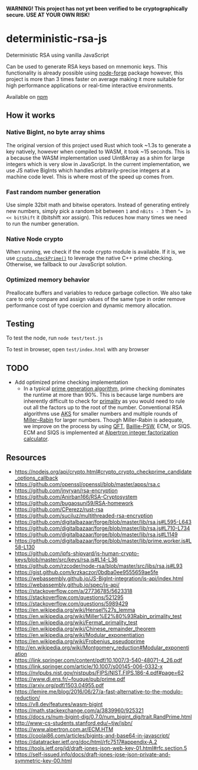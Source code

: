 **WARNING! This project has not yet been verified to be cryptographically secure. USE AT YOUR OWN RISK!** 

# deterministic-rsa-js
Deterministic RSA using vanilla JavaScript

Can be used to generate RSA keys based on mnemonic keys. This functionality is already possible using [node-forge](https://www.npmjs.com/package/node-forge) package however, this project is more than 3 times faster on average making it more suitable for high performance applications or real-time interactive environments.

Available on [npm](https://www.npmjs.com/package/deterministic-rsa-js)

## How it works

### Native BigInt, no byte array shims

The original version of this project used Rust which took ~1.3s to generate a key natively, however when compiled to WASM, it took ~15 seconds. This is a because the WASM implementation used Uint8Array as a shim for large integers which is very slow in JavaScript. In the current implementation, we use JS native BigInts which handles arbitrarily-precise integers at a machine code level. This is where most of the speed up comes from.

### Fast random number generation

Use simple 32bit math and bitwise operators. Instead of generating entirely new numbers, simply pick a random bit between `1` and `nBits - 3` then `^= 1n << bitShift` it (lbitshift xor assign). This reduces how many times we need to run the number generation.

### Native Node crypto

When running, we check if the node crypto module is available. If it is, we use [`crypto.checkPrime()`](https://nodejs.org/api/crypto.html#crypto_crypto_checkprime_candidate_options_callback) to leverage the native C++ prime checking. Otherwise, we fallback to our JavaScript solution.

### Optimized memory behavior

Preallocate buffers and variables to reduce garbage collection. We also take care to only compare and assign values of the same type in order remove performance cost of type coercion and dynamic memory allocation.

## Testing
To test the node, run `node test/test.js`

To test in browser, open `test/index.html` with any browser

## TODO
- Add optimized prime checking implementation
    - In a typical [prime generation algorithm](https://en.wikipedia.org/wiki/Generation_of_primes#Large_primes), prime checking dominates the runtime at more than 90%. This is because large numbers are inherently difficult to check for [primality](https://en.wikipedia.org/wiki/Primality_test) as you would need to rule out all the factors up to the root of the number. Conventional RSA algorithms use [AKS](https://en.wikipedia.org/wiki/AKS_primality_test) for smaller numbers and multiple rounds of [Miller–Rabin](https://en.wikipedia.org/wiki/Miller%E2%80%93Rabin_primality_test) for larger numbers. Though Miller-Rabin is adequate, we improve on the process by using [QFT](https://en.wikipedia.org/wiki/Quadratic_Frobenius_test), [Baillie-PSW](https://en.wikipedia.org/wiki/Baillie%E2%80%93PSW_primality_test), ECM, or SIQS. ECM and SIQS is implemented at [Alpertron integer factorization calculator](https://www.alpertron.com.ar/ECM.HTM).

## Resources
- https://nodejs.org/api/crypto.html#crypto_crypto_checkprime_candidate_options_callback
- https://github.com/openssl/openssl/blob/master/apps/rsa.c
- https://github.com/jnyryan/rsa-encryption
- https://github.com/Anirban166/RSA-Cryptosystem
- https://github.com/bugaosuni59/RSA-homework
- https://github.com/CPerezz/rust-rsa
- https://github.com/suciluz/multithreaded-rsa-encryption
- https://github.com/digitalbazaar/forge/blob/master/lib/rsa.js#L595-L643
- https://github.com/digitalbazaar/forge/blob/master/lib/rsa.js#L710-L734
- https://github.com/digitalbazaar/forge/blob/master/lib/rsa.js#L1149
- https://github.com/digitalbazaar/forge/blob/master/lib/prime.worker.js#L58-L130
- https://github.com/ipfs-shipyard/js-human-crypto-keys/blob/master/src/keys/rsa.js#L14-L36
- https://github.com/rzcoder/node-rsa/blob/master/src/libs/rsa.js#L93
- https://gist.github.com/krzkaczor/0bdba0ee9555659ae5fe
- https://webassembly.github.io/JS-BigInt-integration/js-api/index.html
- https://webassembly.github.io/spec/js-api/
- https://stackoverflow.com/a/27736785/5623318
- https://stackoverflow.com/questions/521295
- https://stackoverflow.com/questions/5989429
- https://en.wikipedia.org/wiki/Hensel%27s_lemma
- https://en.wikipedia.org/wiki/Miller%E2%80%93Rabin_primality_test
- https://en.wikipedia.org/wiki/Fermat_primality_test
- https://en.wikipedia.org/wiki/Chinese_remainder_theorem
- https://en.wikipedia.org/wiki/Modular_exponentiation
- https://en.wikipedia.org/wiki/Frobenius_pseudoprime
- http://en.wikipedia.org/wiki/Montgomery_reduction#Modular_exponentiation
- https://link.springer.com/content/pdf/10.1007/3-540-48071-4_26.pdf
- https://link.springer.com/article/10.1007/s00145-006-0332-x
- https://nvlpubs.nist.gov/nistpubs/FIPS/NIST.FIPS.186-4.pdf#page=62
- https://www.di.ens.fr/~fouque/pub/prime.pdf
- https://arxiv.org/pdf/1503.04955.pdf
- https://lemire.me/blog/2016/06/27/a-fast-alternative-to-the-modulo-reduction/
- https://v8.dev/features/wasm-bigint
- https://math.stackexchange.com/a/3839960/925321
- https://docs.rs/num-bigint-dig/0.7.0/num_bigint_dig/trait.RandPrime.html
- http://www-cs-students.stanford.edu/~tjw/jsbn/
- https://www.alpertron.com.ar/ECM.HTM
- https://coolaj86.com/articles/bigints-and-base64-in-javascript/
- https://datatracker.ietf.org/doc/html/rfc7517#appendix-A.2
- https://tools.ietf.org/id/draft-jones-json-web-key-01.html#rfc.section.5
- https://self-issued.info/docs/draft-jones-jose-json-private-and-symmetric-key-00.html
